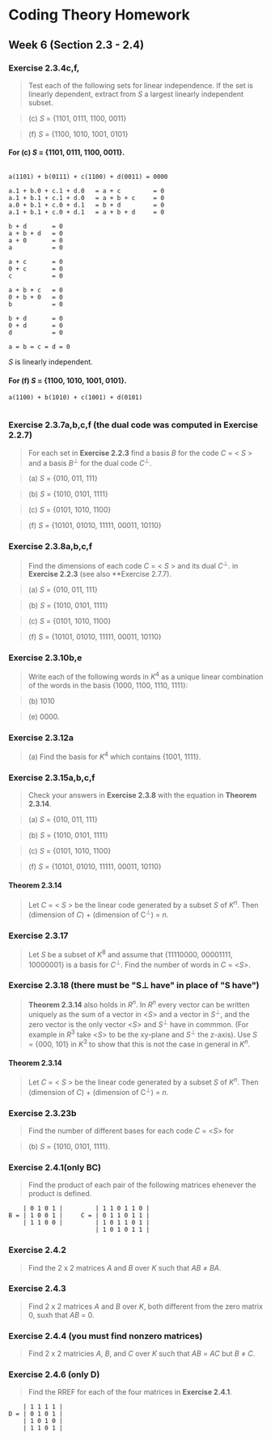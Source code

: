 # Coding Theory Homework

## Week 6 (Section 2.3 - 2.4)

### Exercise 2.3.4c,f,

> Test each of the following sets for linear independence. If the set is linearly dependent, extract from *S* a largest linearly independent subset.

> (c) *S* = {1101, 0111, 1100, 0011}

> (f) *S* = {1100, 1010, 1001, 0101}

#### For (c) *S* = {1101, 0111, 1100, 0011}.

```

a(1101) + b(0111) + c(1100) + d(0011) = 0000

a.1 + b.0 + c.1 + d.0   = a + c         = 0
a.1 + b.1 + c.1 + d.0   = a + b + c     = 0
a.0 + b.1 + c.0 + d.1   = b + d         = 0
a.1 + b.1 + c.0 + d.1   = a + b + d     = 0

b + d       = 0
a + b + d   = 0
a + 0       = 0
a           = 0

a + c       = 0
0 + c       = 0
c           = 0

a + b + c   = 0
0 + b + 0   = 0
b           = 0

b + d       = 0
0 + d       = 0
d           = 0

a = b = c = d = 0

```

*S* is linearly independent.

#### For (f) *S* = {1100, 1010, 1001, 0101}.

```
a(1100) + b(1010) + c(1001) + d(0101)


```


### Exercise 2.3.7a,b,c,f (the dual code was computed in Exercise 2.2.7)

> For each set in **Exercise 2.2.3** find a basis *B* for the code *C* = < *S* > and a basis *B*<sup>⊥</sup> for the dual code *C*<sup>⊥</sup>.

> (a) *S* = {010, 011, 111}

> (b) *S* = {1010, 0101, 1111}

> (c) *S* = {0101, 1010, 1100}

> (f) *S* = {10101, 01010, 11111, 00011, 10110}

### Exercise 2.3.8a,b,c,f

> Find the dimensions of each code *C* = < *S* > and its dual *C*<sup>⊥</sup>. in **Exercise 2.2.3** (see also **Exercise 2.7.7).

> (a) *S* = {010, 011, 111}

> (b) *S* = {1010, 0101, 1111}

> (c) *S* = {0101, 1010, 1100}

> (f) *S* = {10101, 01010, 11111, 00011, 10110}

### Exercise 2.3.10b,e

> Write each of the following words in *K*<sup>4</sup> as a unique linear combination of the words in the basis {1000, 1100, 1110, 1111}:

> (b) 1010

> (e) 0000.

### Exercise 2.3.12a

> (a) Find the basis for *K*<sup>4</sup> which contains {1001, 1111}.

### Exercise 2.3.15a,b,c,f

> Check your answers in **Exercise 2.3.8** with the equation in **Theorem 2.3.14**.

> (a) *S* = {010, 011, 111}

> (b) *S* = {1010, 0101, 1111}

> (c) *S* = {0101, 1010, 1100}

> (f) *S* = {10101, 01010, 11111, 00011, 10110}

#### Theorem 2.3.14 

> Let *C* = < *S* > be the linear code generated by a subset *S* of *K*<sup>*n*</sup>. Then (dimension of *C*) + (dimension of C<sup>⊥</sup>) = *n*.

### Exercise 2.3.17

> Let *S* be a subset of *K*<sup>8</sup> and assume that {11110000, 00001111, 10000001} is a basis for *C*<sup>⊥</sup>. Find the number of words in *C* = <*S*>.


### Exercise 2.3.18 (there must be "S⊥ have" in place of "S have")

> **Theorem 2.3.14** also holds in *R*<sup>*n*</sup>. In *R*<sup>*n*</sup> every vector can be written uniquely as the sum of a vector in <*S*> and a vector in *S*<sup>⊥</sup>, and the zero vector is the only vector <*S*> and *S*<sup>⊥</sup> have in commmon. (For example in *R*<sup>3</sup> take <*S*> to be the xy-plane and *S*<sup>⊥</sup> the z-axis). Use *S* = {000, 101} in *K*<sup>3</sup> to show that this is not the case in general in *K*<sup>*n*</sup>.

#### Theorem 2.3.14 

> Let *C* = < *S* > be the linear code generated by a subset *S* of *K*<sup>*n*</sup>. Then (dimension of *C*) + (dimension of C<sup>⊥</sup>) = *n*.

### Exercise 2.3.23b

> Find the number of different bases for each code *C* = <*S*> for

> (b) *S* = {1010, 0101, 1111}.

### Exercise 2.4.1(only BC)

> Find the product of each pair of the following matrices ehenever the product is defined.
```
    | 0 1 0 1 |         | 1 1 0 1 1 0 |
B = | 1 0 0 1 |     C = | 0 1 1 0 1 1 |
    | 1 1 0 0 |         | 1 0 1 1 0 1 |
                        | 1 0 1 0 1 1 |
```

### Exercise 2.4.2

> Find the 2 x 2 matrices *A* and *B* over *K* such that *AB* ≠ *BA*.


### Exercise 2.4.3

> Find 2 x 2 matrices *A* and *B* over *K*, both different from the zero matrix 0, suxh that *AB* = 0.

### Exercise 2.4.4 (you must find nonzero matrices)

> Find 2 x 2 matricies *A*, *B*, and *C* over *K* such that *AB* = *AC* but *B* ≠ *C*.

### Exercise 2.4.6 (only D)

> Find the RREF for each of the four matrices in **Exercise 2.4.1**.
```
    | 1 1 1 1 |  
D = | 0 1 0 1 |  
    | 1 0 1 0 |  
    | 1 1 0 1 |  
```
